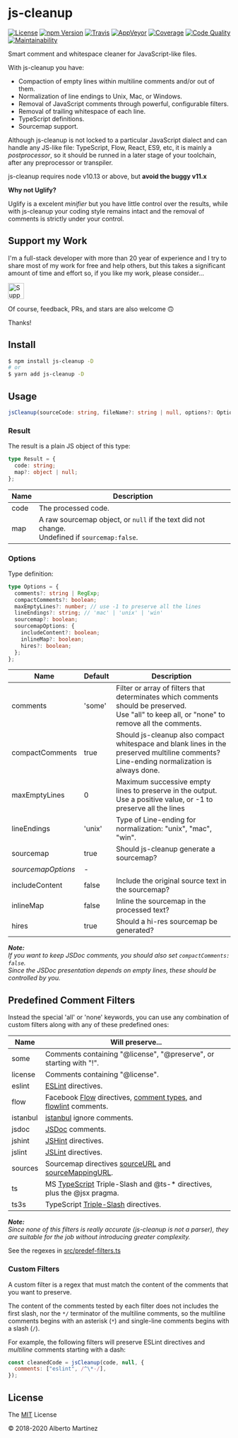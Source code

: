 # js-cleanup

[![License][license-badge]][license-url]
[![npm Version][npm-badge]][npm-url]
[![Travis][travis-badge]][travis-url]
[![AppVeyor][appveyor-badge]][appveyor-url]
[![Coverage][coverage-badge]][coverage-url]
[![Code Quality][codacy-badge]][codacy-url]
[![Maintainability][climate-badge]][climate-url]

Smart comment and whitespace cleaner for JavaScript-like files.

With js-cleanup you have:

- Compaction of empty lines within multiline comments and/or out of them.
- Normalization of line endings to Unix, Mac, or Windows.
- Removal of JavaScript comments through powerful, configurable filters.
- Removal of trailing whitespace of each line.
- TypeScript definitions.
- Sourcemap support.

Although js-cleanup is not locked to a particular JavaScript dialect and can handle any JS-like file: TypeScript, Flow, React, ES9, etc, it is mainly a _postprocessor_, so it should be runned in a later stage of your toolchain, after any preprocessor or transpiler.

js-cleanup requires node v10.13 or above, but **avoid the buggy v11.x**

**Why not Uglify?**

Uglify is a excelent _minifier_ but you have little control over the results, while with js-cleanup your coding style remains intact and the removal of comments is strictly under your control.

## Support my Work

I'm a full-stack developer with more than 20 year of experience and I try to share most of my work for free and help others, but this takes a significant amount of time and effort so, if you like my work, please consider...

[<img src="https://amarcruz.github.io/images/kofi_blue.png" height="36" title="Support Me on Ko-fi" />][kofi-url]

Of course, feedback, PRs, and stars are also welcome 🙃

Thanks!

## Install

```bash
$ npm install js-cleanup -D
# or
$ yarn add js-cleanup -D
```

## Usage

```typescript
jsCleanup(sourceCode: string, fileName?: string | null, options?: Options): Result;
```

### Result

The result is a plain JS object of this type:

```typescript
type Result = {
  code: string;
  map?: object | null;
};
```

| Name | Description                                                                                      |
| ---- | ------------------------------------------------------------------------------------------------ |
| code | The processed code.                                                                              |
| map  | A raw sourcemap object, or `null` if the text did not change.<br>Undefined if `sourcemap:false`. |

### Options

Type definition:

```typescript
type Options = {
  comments?: string | RegExp;
  compactComments?: boolean;
  maxEmptyLines?: number; // use -1 to preserve all the lines
  lineEndings?: string; // 'mac' | 'unix' | 'win'
  sourcemap?: boolean;
  sourcemapOptions: {
    includeContent?: boolean;
    inlineMap?: boolean;
    hires?: boolean;
  };
};
```

| Name               | Default | Description                                                                                                                                      |
| ------------------ | ------- | ------------------------------------------------------------------------------------------------------------------------------------------------ |
| comments           | 'some'  | Filter or array of filters that determinates which comments should be preserved.<br>Use "all" to keep all, or "none" to remove all the comments. |
| compactComments    | true    | Should js-cleanup also compact whitespace and blank lines in the preserved multiline comments?<br>Line-ending normalization is always done.      |
| maxEmptyLines      | 0       | Maximum successive empty lines to preserve in the output.<br>Use a positive value, or -1 to preserve all the lines                               |
| lineEndings        | 'unix'  | Type of Line-ending for normalization: "unix", "mac", "win".                                                                                     |
| sourcemap          | true    | Should js-cleanup generate a sourcemap?                                                                                                          |
| _sourcemapOptions_ | -       |
| includeContent     | false   | Include the original source text in the sourcemap?                                                                                               |
| inlineMap          | false   | Inline the sourcemap in the processed text?                                                                                                      |
| hires              | true    | Should a hi-res sourcemap be generated?                                                                                                          |

_**Note:**_\
_If you want to keep JSDoc comments, you should also set `compactComments: false`._\
_Since the JSDoc presentation depends on empty lines, these should be controlled by you._

## Predefined Comment Filters

Instead the special 'all' or 'none' keywords, you can use any combination of custom filters along with any of these predefined ones:

| Name     | Will preserve...                                                                                                                                                                                                                                        |
| -------- | ------------------------------------------------------------------------------------------------------------------------------------------------------------------------------------------------------------------------------------------------------- |
| some     | Comments containing "@license", "@preserve", or starting with "!".                                                                                                                                                                                      |
| license  | Comments containing "@license".                                                                                                                                                                                                                         |
| eslint   | [ESLint](http://eslint.org/docs/user-guide/configuring) directives.                                                                                                                                                                                     |
| flow     | Facebook [Flow](https://flow.org/en/docs) directives, [comment types](https://flow.org/en/docs/types/comments/), and [flowlint](https://flow.org/en/docs/linting/flowlint-comments/) comments.                                                          |
| istanbul | [istanbul](https://github.com/gotwarlost/istanbul/blob/master/ignoring-code-for-coverage.md) ignore comments.                                                                                                                                           |
| jsdoc    | [JSDoc](http://usejsdoc.org/) comments.                                                                                                                                                                                                                 |
| jshint   | [JSHint](http://jshint.com/docs/#inline-configuration) directives.                                                                                                                                                                                      |
| jslint   | [JSLint](http://www.jslint.com/help.html) directives.                                                                                                                                                                                                   |
| sources  | Sourcemap directives [sourceURL](https://www.html5rocks.com/en/tutorials/developertools/sourcemaps/#toc-sourceurl) and [sourceMappingURL](https://docs.google.com/document/d/1U1RGAehQwRypUTovF1KRlpiOFze0b-_2gc6fAH0KY0k/edit#heading=h.9ppdoan5f016). |
| ts       | MS [TypeScript](http://www.typescriptlang.org/) Triple-Slash and @ts-\* directives, plus the @jsx pragma.                                                                                                                                               |
| ts3s     | TypeScript [Triple-Slash](http://www.typescriptlang.org/docs/handbook/triple-slash-directives.html) directives.                                                                                                                                         |

_**Note:**_\
_Since none of this filters is really accurate (js-cleanup is not a parser), they are suitable for the job without introducing greater complexity._

See the regexes in [src/predef-filters.ts](https://github.com/aMarCruz/js-cleanup/blob/master/src/predef-filters.ts)

### Custom Filters

A custom filter is a regex that must match the content of the comments that you want to preserve.

The content of the comments tested by each filter does not includes the first slash, nor the `*/` terminator of the multiline comments, so the multiline comments begins with an asterisk (`*`) and single-line comments begins with a slash (`/`).

For example, the following filters will preserve ESLint directives and _multiline_ comments starting with a dash:

```js
const cleanedCode = jsCleanup(code, null, {
  comments: ["eslint", /^\*-/],
});
```

## License

The [MIT][license-url] License

&copy; 2018-2020 Alberto Martínez

[license-badge]: https://img.shields.io/badge/license-MIT-blue.svg?style=flat
[license-url]: https://github.com/aMarCruz/js-cleanup/blob/master/LICENSE
[npm-badge]: https://img.shields.io/npm/v/js-cleanup.svg
[npm-url]: https://www.npmjs.com/package/js-cleanup
[appveyor-badge]: https://img.shields.io/appveyor/ci/aMarCruz/js-cleanup/master.svg?label=appveyor
[appveyor-url]: https://ci.appveyor.com/project/aMarCruz/js-cleanup
[travis-badge]: https://img.shields.io/travis/aMarCruz/js-cleanup/master.svg?label=travis
[travis-url]: https://travis-ci.org/aMarCruz/js-cleanup
[coverage-badge]: https://img.shields.io/codecov/c/github/aMarCruz/js-cleanup.svg
[coverage-url]: https://codecov.io/gh/aMarCruz/js-cleanup
[codacy-badge]: https://img.shields.io/codacy/grade/1534ad8a654346b78ccb827dabe0bfa8/master.svg
[codacy-url]: https://www.codacy.com/app/aMarCruz/js-cleanup?utm_source=github.com&utm_medium=referral&utm_content=aMarCruz/js-cleanup&utm_campaign=Badge_Grade
[climate-badge]: https://img.shields.io/codeclimate/maintainability/aMarCruz/js-cleanup.svg
[climate-url]: https://codeclimate.com/github/aMarCruz/js-cleanup/maintainability
[kofi-url]: https://ko-fi.com/C0C7LF7I
